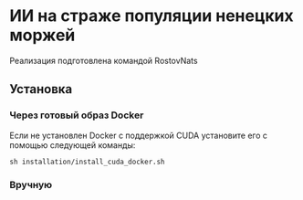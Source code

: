# ИИ на страже популяции ненецких моржей
Реализация подготовлена командой RostovNats 

## Установка

### Через готовый образ Docker
Если не установлен Docker с поддержкой CUDA установите его с помощью следующей команды:
```shell
sh installation/install_cuda_docker.sh
```

### Вручную

